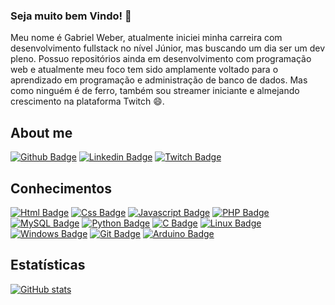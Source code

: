### Seja muito bem Vindo! 👋

Meu nome é Gabriel Weber, atualmente iniciei minha carreira com desenvolvimento fullstack no nível Júnior, mas buscando um dia ser um dev pleno. Possuo repositórios ainda em desenvolvimento com programação web e atualmente meu foco tem sido amplamente voltado para o aprendizado em programação e administração de banco de dados. Mas como ninguém é de ferro, também sou streamer iniciante e almejando crescimento na plataforma Twitch 😄.

## About me

[![Github Badge](https://img.shields.io/badge/GitHub-100000?style=for-the-badge&logo=github&logoColor=white&link=https://github.com/GWeber1)](https://github.com/GWeber1) [![Linkedin Badge](https://img.shields.io/badge/LinkedIn-0077B5?style=for-the-badge&logo=linkedin&logoColor=white&link=https://www.linkedin.com/in/gabriel-weber-052232201/)](https://www.linkedin.com/in/gabriel-weber-052232201/) [![Twitch Badge](https://img.shields.io/badge/Twitch-9146FF?style=for-the-badge&logo=twitch&logoColor=white&link=https://twitch.tv/reifreljord)](https://twitch.tv/reifreljord)

## Conhecimentos
[![Html Badge](https://img.shields.io/badge/HTML5-E34F26?style=for-the-badge&logo=html5&logoColor=white&link=https://developer.mozilla.org/pt-BR/docs/Web/HTML)](https://developer.mozilla.org/pt-BR/docs/Web/HTML) [![Css Badge](https://img.shields.io/badge/CSS3-1572B6?style=for-the-badge&logo=css3&logoColor=white&link=https://developer.mozilla.org/pt-BR/docs/Web/CSS)](https://developer.mozilla.org/pt-BR/docs/Web/CSS) [![Javascript Badge](https://img.shields.io/badge/JavaScript-F7DF1E?style=for-the-badge&logo=javascript&logoColor=black&link=https://developer.mozilla.org/pt-BR/docs/Web/JavaScript)](https://developer.mozilla.org/pt-BR/docs/Web/JavaScript) [![PHP Badge](https://img.shields.io/badge/PHP-777BB4?style=for-the-badge&logo=php&logoColor=white&link=https://developer.mozilla.org/pt-BR/docs/Glossary/PHP)](https://developer.mozilla.org/pt-BR/docs/Glossary/PHP) [![MySQL Badge](https://img.shields.io/badge/MySQL-00000F?style=for-the-badge&logo=mysql&logoColor=white&link=https://www.mysql.com/)](https://www.mysql.com/) [![Python Badge](https://img.shields.io/badge/Python-FFD43B?style=for-the-badge&logo=python&logoColor=darkgreen&link=https://developer.mozilla.org/pt-BR/docs/Glossary/Python)](https://developer.mozilla.org/pt-BR/docs/Glossary/Python) [![C Badge](https://img.shields.io/badge/C-00599C?style=for-the-badge&logo=c&logoColor=white&link=https://blog.betrybe.com/linguagem-de-programacao/linguagem-c/)](https://blog.betrybe.com/linguagem-de-programacao/linguagem-c/) [![Linux Badge](https://img.shields.io/badge/Linux-FCC624?style=for-the-badge&logo=linux&logoColor=black&link=https://www.gnu.org/gnu/gnu-history.pt-br.html)](https://www.gnu.org/gnu/gnu-history.pt-br.html) [![Windows Badge](https://img.shields.io/badge/Windows-0078D6?style=for-the-badge&logo=windows&logoColor=white&link=https://www.microsoft.com/pt-br/windows/)](https://www.microsoft.com/pt-br/windows/) [![Git Badge](https://img.shields.io/badge/Git-F05032?style=for-the-badge&logo=git&logoColor=white&link=https://git-scm.com/)](https://git-scm.com/) [![Arduino Badge](https://img.shields.io/badge/Arduino_IDE-00979D?style=for-the-badge&logo=arduino&logoColor=white&link=https://www.arduino.cc/)](https://www.arduino.cc/)

## Estatísticas
[![GitHub stats](https://github-readme-stats.vercel.app/api?username=GWeber1&show_icons=true&theme=synthwave)](https://github.com/anuraghazra/github-readme-stats)


<!--
**GWeber1/GWeber1** is a ✨ _special_ ✨ repository because its `README.md` (this file) appears on your GitHub profile.

Here are some ideas to get you started:

- 🔭 I’m currently working on ...
- 🌱 I’m currently learning ...
- 👯 I’m looking to collaborate on ...
- 🤔 I’m looking for help with ...
- 💬 Ask me about ...
- 📫 How to reach me: ...
- 😄 Pronouns: ...
- ⚡ Fun fact: ...
-->
